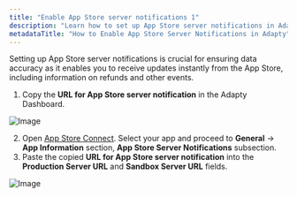 ```yaml
---
title: "Enable App Store server notifications 1"
description: "Learn how to set up App Store server notifications in Adapty to receive real-time updates on refunds and other events directly from the App Store"
metadataTitle: "How to Enable App Store Server Notifications in Adapty"
---
```


Setting up App Store server notifications is crucial for ensuring data accuracy as it enables you to receive updates instantly from the App Store, including information on refunds and other events.

1. Copy the **URL for App Store server notification** in the Adapty Dashboard. 

   
<div style={{ textAlign: 'center' }}>
  <img 
    src="https://files.readme.io/2901185-app_server_notifications.png" 
    alt="Image" 
    style={{ width: '700px', border: '1px solid grey' }}
  />
</div>



2. Open [App Store Connect](https://appstoreconnect.apple.com/apps). Select your app and proceed to **General** → **App Information** section, **App Store Server Notifications** subsection. 
3. Paste the copied **URL for App Store server notification** into the **Production Server URL** and **Sandbox Server URL** fields.

   
<div style={{ textAlign: 'center' }}>
  <img 
    src="https://files.readme.io/86fb3d2-app_server_notifications_apple.png" 
    alt="Image" 
    style={{ width: '700px', border: '1px solid grey' }}
  />
</div>


